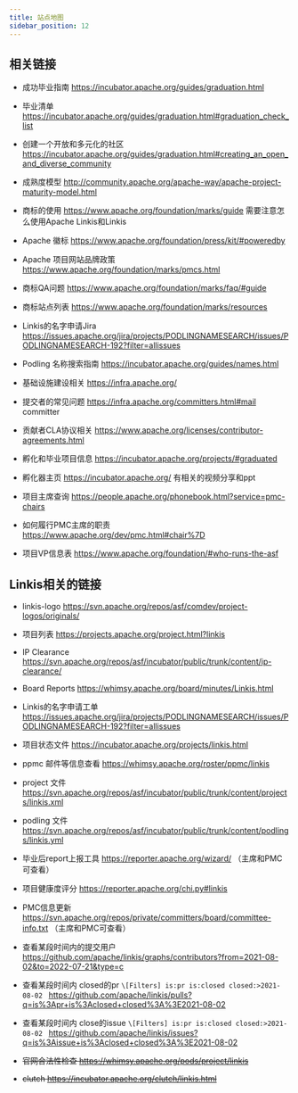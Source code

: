 ```yaml
---
title: 站点地图
sidebar_position: 12
---
```


## 相关链接 

- 成功毕业指南  https://incubator.apache.org/guides/graduation.html 

- 毕业清单    https://incubator.apache.org/guides/graduation.html#graduation_check_list

- 创建一个开放和多元化的社区  https://incubator.apache.org/guides/graduation.html#creating_an_open_and_diverse_community

- 成熟度模型  http://community.apache.org/apache-way/apache-project-maturity-model.html

- 商标的使用  https://www.apache.org/foundation/marks/guide 需要注意怎么使用Apache Linkis和Linkis 

- Apache 徽标  https://www.apache.org/foundation/press/kit/#poweredby 

- Apache 项目网站品牌政策 https://www.apache.org/foundation/marks/pmcs.html

- 商标QA问题  https://www.apache.org/foundation/marks/faq/#guide

- 商标站点列表 https://www.apache.org/foundation/marks/resources

- Linkis的名字申请Jira https://issues.apache.org/jira/projects/PODLINGNAMESEARCH/issues/PODLINGNAMESEARCH-192?filter=allissues

- Podling 名称搜索指南 https://incubator.apache.org/guides/names.html 

- 基础设施建设相关  https://infra.apache.org/ 

- 提交者的常见问题 https://infra.apache.org/committers.html#mail  committer 

- 贡献者CLA协议相关  https://www.apache.org/licenses/contributor-agreements.html 

- 孵化和毕业项目信息  https://incubator.apache.org/projects/#graduated

- 孵化器主页  https://incubator.apache.org/ 有相关的视频分享和ppt

- 项目主席查询 https://people.apache.org/phonebook.html?service=pmc-chairs

- 如何履行PMC主席的职责  https://www.apache.org/dev/pmc.html#chair%7D

- 项目VP信息表  https://www.apache.org/foundation/#who-runs-the-asf



## Linkis相关的链接 
- linkis-logo  https://svn.apache.org/repos/asf/comdev/project-logos/originals/
- 项目列表 https://projects.apache.org/project.html?linkis
- IP Clearance https://svn.apache.org/repos/asf/incubator/public/trunk/content/ip-clearance/
- Board Reports https://whimsy.apache.org/board/minutes/Linkis.html
- Linkis的名字申请工单  https://issues.apache.org/jira/projects/PODLINGNAMESEARCH/issues/PODLINGNAMESEARCH-192?filter=allissues 
- 项目状态文件  https://incubator.apache.org/projects/linkis.html
- ppmc 邮件等信息查看 https://whimsy.apache.org/roster/ppmc/linkis
- project 文件  https://svn.apache.org/repos/asf/incubator/public/trunk/content/projects/linkis.xml 
- podling 文件 https://svn.apache.org/repos/asf/incubator/public/trunk/content/podlings/linkis.yml
- 毕业后report上报工具 https://reporter.apache.org/wizard/ （主席和PMC可查看） 
- 项目健康度评分  https://reporter.apache.org/chi.py#linkis 
- PMC信息更新  https://svn.apache.org/repos/private/committers/board/committee-info.txt （主席和PMC可查看） 

- 查看某段时间内的提交用户  
https://github.com/apache/linkis/graphs/contributors?from=2021-08-02&to=2022-07-21&type=c

- 查看某段时间内 closed的pr 
`\[Filters] is:pr is:closed closed:>2021-08-02 `
https://github.com/apache/linkis/pulls?q=is%3Apr+is%3Aclosed+closed%3A%3E2021-08-02


- 查看某段时间内  close的issue 
`\[Filters] is:pr is:closed closed:>2021-08-02 `
https://github.com/apache/linkis/issues?q=is%3Aissue+is%3Aclosed+closed%3A%3E2021-08-02

- ~~官网合法性检查  https://whimsy.apache.org/pods/project/linkis~~
- ~~clutch  https://incubator.apache.org/clutch/linkis.html~~ 
